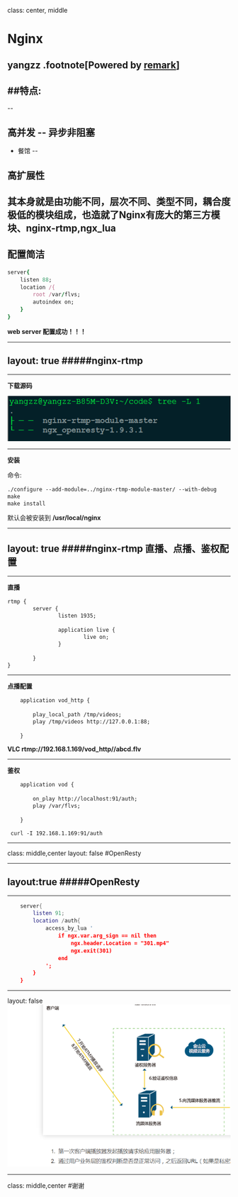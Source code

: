class: center, middle

# Nginx
yangzz
.footnote[Powered by [remark](https://github.com/gnab/remark)]
---

##特点:
-----
--

**高并发** -- 异步非阻塞
--


  - 餐馆
--


**高扩展性**
--


其本身就是由功能不同，层次不同、类型不同，耦合度极低的模块组成，也造就了Nginx有庞大的第三方模块、nginx-rtmp,ngx_lua
--



**配置简洁**
--

```ruby
server{
    listen 88;
    location /{
        root /var/flvs;
        autoindex on;
    }
}
```

**web server 配置成功！！！**

---
layout: true
#####nginx-rtmp
-----

---

**下载源码**

![](/img/nginx_rtmp.png)

---
**安装**

命令:

```shell
./configure --add-module=../nginx-rtmp-module-master/ --with-debug
make
make install
```

默认会被安装到 **/usr/local/nginx**

---
layout: true
#####nginx-rtmp 直播、点播、鉴权配置
-----

---

**直播**

```shell
rtmp {
        server {
                listen 1935;

                application live {
                        live on; 
                }    

        }   
}
```
---
**点播配置**
```shell  
    application vod_http {
       
        play_local_path /tmp/videos; 
        play /tmp/videos http://127.0.0.1:88;

    }    

```

**VLC rtmp://192.168.1.169/vod_http//abcd.flv**


---
**鉴权**

```shell 
    application vod {

        on_play http://localhost:91/auth;
        play /var/flvs;

    }

```


```shell
 curl -I 192.168.1.169:91/auth
```


---

class: middle,center
layout: false
#OpenResty

---
layout:true
#####OpenResty
-----


---

```lua
    server{
        listen 91;
        location /auth{
            access_by_lua '
                if ngx.var.arg_sign == nil then
                    ngx.header.Location = "301.mp4"
                    ngx.exit(301)
                end
            ';
        }
    }

```

---
layout: false
![](/img/vksyun.png)

---
class: middle,center
#谢谢
